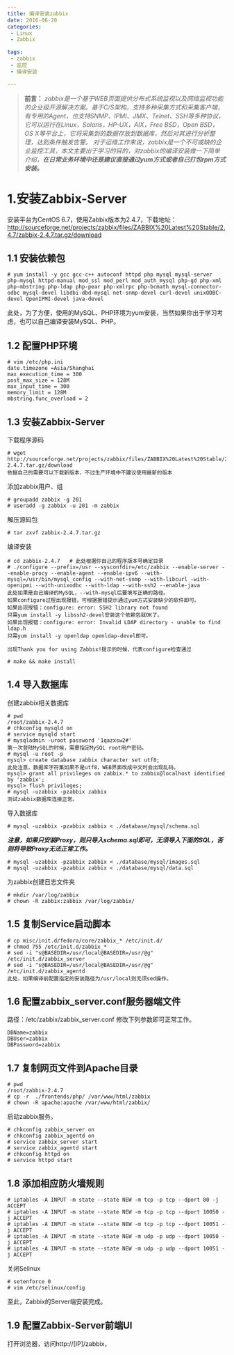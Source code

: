 ```yaml
---
title: 编译安装zabbix
date: 2016-06-20
categories: 
 - Linux
 - Zabbix 

tags: 
 - zabbix
 - 监控
 - 编译安装

---
```


> **前言：**
*zabbix是一个基于WEB页面提供分布式系统监视以及网络监视功能的企业级开源解决方案。基于C/S架构，支持多种采集方式和采集客户端，有专用的Agent，也支持SNMP、IPMI、JMX、Telnet、SSH等多种协议，它可以运行在Linux，Solaris，HP-UX，AIX，Free BSD，Open BSD，OS X等平台上，它将采集到的数据存放到数据库，然后对其进行分析整理，达到条件触发告警。
对于运维工作来说，zabbix是一个不可或缺的企业监控工具，本文主要出于学习的目的，对zabbix的编译安装做一下简单介绍，**在日常业务环境中还是建议直接通过yum方式或者自己打包rpm方式安装。***

# 1.安装Zabbix-Server
安装平台为CentOS 6.7，使用Zabbix版本为2.4.7，下载地址：http://sourceforge.net/projects/zabbix/files/ZABBIX%20Latest%20Stable/2.4.7/zabbix-2.4.7.tar.gz/download
## 1.1 安装依赖包
```
# yum install -y gcc gcc-c++ autoconf httpd php mysql mysql-server php-mysql httpd-manual mod_ssl mod_perl mod_auth_mysql php-gd php-xml php-mbstring php-ldap php-pear php-xmlrpc php-bcmath mysql-connector-odbc mysql-devel libdbi-dbd-mysql net-snmp-devel curl-devel unixODBC-devel OpenIPMI-devel java-devel
```
此处，为了方便，使用的MySQL、PHP环境为yum安装，当然如果你出于学习考虑，也可以自己编译安装MySQL、PHP。

## 1.2 配置PHP环境
```
# vim /etc/php.ini
date.timezone =Asia/Shanghai
max_execution_time = 300
post_max_size = 128M
max_input_time = 300
memory_limit = 128M
mbstring.func_overload = 2
```
## 1.3 安装Zabbix-Server
下载程序源码
```
# wget http://sourceforge.net/projects/zabbix/files/ZABBIX%20Latest%20Stable/2.4.7/zabbix-2.4.7.tar.gz/download
依据自己的需要可以下载新版本，不过生产环境中不建议使用最新的版本
```
添加zabbix用户、组
```
# groupadd zabbix -g 201
# useradd -g zabbix -u 201 -m zabbix
```
解压源码包
```
# tar zxvf zabbix-2.4.7.tar.gz
```
编译安装
```
# cd zabbix-2.4.7   # 此处根据你自己的程序版本号确定目录
# ./configure --prefix=/usr --sysconfdir=/etc/zabbix --enable-server --enable-procy --enable-agent --enable-ipv6 --with-mysql=/usr/bin/mysql_config --with-net-snmp --with-libcurl -with-openipmi --with-unixodbc --with-ldap --with-ssh2 --enable-java
此处如果是自己编译的MySQL，--with-mysql后要填写正确的路径。
如果configure过程出现报错，可根据报错提示通过yum方式安装缺少的软件即可。
如果出现报错：configure: error: SSH2 library not found
只需yum install -y libssh2-devel安装这个依赖包就OK了。
如果出现报错：configure: error: Invalid LDAP directory - unable to find ldap.h
只需yum install -y openldap openldap-devel即可。

出现Thank you for using Zabbix!提示的时候，代表configure检查通过

# make && make install
```
## 1.4 导入数据库
创建zabbix相关数据库
```
# pwd
/root/zabbix-2.4.7
# chkconfig mysqld on
# service mysqld start
# mysqladmin -uroot password '1qazxsw2#'
第一次登陆MySQL的时候，需要指定MySQL root用户密码。
# mysql -u root -p
mysql> create database zabbix character set utf8;
此处注意，数据库字符集如果不是utf8，WEB界面改成中文时会出现乱码。
mysql> grant all privileges on zabbix.* to zabbix@localhost identified by 'zabbix';
mysql> flush privileges;
# mysql -uzabbix -pzabbix zabbix
测试zabbix数据库连接正常。
```
导入数据库
```
# mysql -uzabbix -pzabbix zabbix < ./database/mysql/schema.sql
```
***注意，如果只安装Proxy，则只导入schema.sql即可，无须导入下面的SQL，否则将导致Proxy无法正常工作。***
```
# mysql -uzabbix -pzabbix zabbix < ./database/mysql/images.sql 
# mysql -uzabbix -pzabbix zabbix < ./database/mysql/data.sql
```
为zabbix创建日志文件夹
```
# mkdir /var/log/zabbix
# chown -R zabbix:zabbix /var/log/zabbix/
```
## 1.5 复制Service启动脚本
```
# cp misc/init.d/fedora/core/zabbix_* /etc/init.d/
# chmod 755 /etc/init.d/zabbix_*
# sed -i "s@BASEDIR=/usr/local@BASEDIR=/usr/@g" /etc/init.d/zabbix_server 
# sed -i "s@BASEDIR=/usr/local@BASEDIR=/usr/@g" /etc/init.d/zabbix_agentd
此处，如果编译前配置指定的安装路径为/usr/local则无须sed操作。
```
## 1.6 配置zabbix_server.conf服务器端文件
路径：/etc/zabbix/zabbix_server.conf
修改下列参数即可正常工作。
```
DBName=zabbix
DBUser=zabbix
DBPassword=zabbix
```
## 1.7 复制网页文件到Apache目录
```
# pwd
/root/zabbix-2.4.7
# cp -r  ./frontends/php/ /var/www/html/zabbix 
# chown -R apache:apache /var/www/html/zabbix/
```
启动zabbix服务。
```
# chkconfig zabbix_server on
# chkconfig zabbix_agentd on
# service zabbix_server start
# service zabbix_agentd start
# chkconfig httpd on
# service httpd start
```
## 1.8 添加相应防火墙规则
```
# iptables -A INPUT -m state --state NEW -m tcp -p tcp --dport 80 -j ACCEPT
# iptables -A INPUT -m state --state NEW -m tcp -p tcp --dport 10050 -j ACCEPT
# iptables -A INPUT -m state --state NEW -m tcp -p tcp --dport 10051 -j ACCEPT
# iptables -A INPUT -m state --state NEW -m udp -p udp --dport 10050 -j ACCEPT
# iptables -A INPUT -m state --state NEW -m udp -p udp --dport 10051 -j ACCEPT
```
关闭Selinux
```
# setenforce 0
# vim /etc/selinux/config

```
至此，Zabbix的Server端安装完成。
## 1.9 配置Zabbix-Server前端UI
打开浏览器，访问http://[IP]/zabbix，